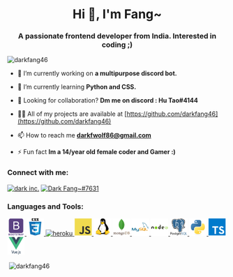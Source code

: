 <h1 align="center">Hi 👋, I'm Fang~</h1>
<h3 align="center">A passionate frontend developer from India. Interested in coding ;)</h3>

<p align="left"> <img src="https://komarev.com/ghpvc/?username=darkfang46&label=Profile%20views&color=0e75b6&style=flat" alt="darkfang46" /> </p>

- 🔭 I’m currently working on **a multipurpose discord bot.**

- 🌱 I’m currently learning **Python and CSS.**

- 👯 Looking for collaboration? **Dm me on discord : Hu Tao#4144**

- 👨‍💻 All of my projects are available at [https://github.com/darkfang46](https://github.com/darkfang46)

- 📫 How to reach me **darkfwolf86@gmail.com**

- ⚡ Fun fact **Im a 14/year old female coder and Gamer :)**

<h3 align="left">Connect with me:</h3>
<p align="left">
<a href="https://www.youtube.com/c/dark inc." target="blank"><img align="center" src="https://cdn.jsdelivr.net/npm/simple-icons@3.0.1/icons/youtube.svg" alt="dark inc." height="30" width="40" /></a>
<a href="https://discord.gg/Dark Fang~#7631" target="blank"><img align="center" src="https://cdn.jsdelivr.net/npm/simple-icons@3.0.1/icons/discord.svg" alt="Dark Fang~#7631" height="30" width="40" /></a>
</p>

<h3 align="left">Languages and Tools:</h3>
<p align="left"> <a href="https://getbootstrap.com" target="_blank"> <img src="https://raw.githubusercontent.com/devicons/devicon/master/icons/bootstrap/bootstrap-plain-wordmark.svg" alt="bootstrap" width="40" height="40"/> </a> <a href="https://www.w3schools.com/css/" target="_blank"> <img src="https://raw.githubusercontent.com/devicons/devicon/master/icons/css3/css3-original-wordmark.svg" alt="css3" width="40" height="40"/> </a> <a href="https://heroku.com" target="_blank"> <img src="https://www.vectorlogo.zone/logos/heroku/heroku-icon.svg" alt="heroku" width="40" height="40"/> </a> <a href="https://developer.mozilla.org/en-US/docs/Web/JavaScript" target="_blank"> <img src="https://raw.githubusercontent.com/devicons/devicon/master/icons/javascript/javascript-original.svg" alt="javascript" width="40" height="40"/> </a> <a href="https://www.linux.org/" target="_blank"> <img src="https://raw.githubusercontent.com/devicons/devicon/master/icons/linux/linux-original.svg" alt="linux" width="40" height="40"/> </a> <a href="https://www.mongodb.com/" target="_blank"> <img src="https://raw.githubusercontent.com/devicons/devicon/master/icons/mongodb/mongodb-original-wordmark.svg" alt="mongodb" width="40" height="40"/> </a> <a href="https://www.mysql.com/" target="_blank"> <img src="https://raw.githubusercontent.com/devicons/devicon/master/icons/mysql/mysql-original-wordmark.svg" alt="mysql" width="40" height="40"/> </a> <a href="https://nodejs.org" target="_blank"> <img src="https://raw.githubusercontent.com/devicons/devicon/master/icons/nodejs/nodejs-original-wordmark.svg" alt="nodejs" width="40" height="40"/> </a> <a href="https://www.postgresql.org" target="_blank"> <img src="https://raw.githubusercontent.com/devicons/devicon/master/icons/postgresql/postgresql-original-wordmark.svg" alt="postgresql" width="40" height="40"/> </a> <a href="https://www.python.org" target="_blank"> <img src="https://raw.githubusercontent.com/devicons/devicon/master/icons/python/python-original.svg" alt="python" width="40" height="40"/> </a> <a href="https://www.typescriptlang.org/" target="_blank"> <img src="https://raw.githubusercontent.com/devicons/devicon/master/icons/typescript/typescript-original.svg" alt="typescript" width="40" height="40"/> </a> <a href="https://vuejs.org/" target="_blank"> <img src="https://raw.githubusercontent.com/devicons/devicon/master/icons/vuejs/vuejs-original-wordmark.svg" alt="vuejs" width="40" height="40"/> </a> </p>

<p>&nbsp;<img align="center" src="https://github-readme-stats.vercel.app/api?username=darkfang46&show_icons=true&locale=en" alt="darkfang46" /></p>
